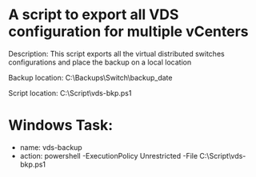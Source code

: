 # A script to export all VDS configuration for multiple vCenters

Description: This script exports all the virtual distributed switches configurations and place the backup on a local location

Backup location: C:\Backups\Switch\backup_date

Script location: C:\Script\vds-bkp.ps1

# Windows Task:
* name: vds-backup
* action: powershell -ExecutionPolicy Unrestricted -File C:\Script\vds-bkp.ps1
